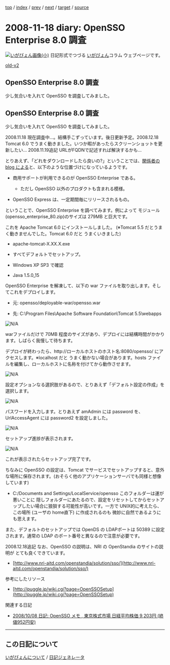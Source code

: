 [top](https://igapyon.github.io/diary/) 
 / [index](https://igapyon.github.io/diary/2008/index.html) 
 / [prev](https://igapyon.github.io/diary/2008/ig081111.html) 
 / [next](https://igapyon.github.io/diary/2008/ig081119.html) 
 / [target](https://igapyon.github.io/diary/2008/ig081118.html) 
 / [source](https://github.com/igapyon/diary/blob/gh-pages/2008/ig081118.html.src.md) 

2008-11-18 diary: OpenSSO Enterprise 8.0 調査
=====================================================================================================
[![いがぴょん画像(小)](https://igapyon.github.io/diary/images/iga200306s.jpg "いがぴょん")](https://igapyon.github.io/diary/memo/memoigapyon.html) 日記形式でつづる [いがぴょん](https://igapyon.github.io/diary/memo/memoigapyon.html)コラム ウェブページです。

[old-v2](ig081118-orig.html)

## OpenSSO Enterprise 8.0 調査

少し気合いを入れて OpenSSO を調査してみました。


## OpenSSO Enterprise 8.0 調査

少し気合いを入れて OpenSSO を調査してみました。

2008.11.18 現在調査中…。結構手こずっています。後日更新予定。2008.12.18 Tomcat 6.0 でうまく動きました。いつか暇があったらスクリーンショットを更新したい…
2008.11.19追記 URLがFQDNで記述すれば解決するかも…

とりあえず、「どれをダウンロードしたら良いの?」ということでは、[関係者の blog による](http://blogs.sun.com/nickwooler/entry/opensso_express_from_the_trenches)と、以下のような位置づけになっているようです。

* 商用サポートが利用できるのが OpenSSO Enterprise である。
  
  * ただし OpenSSO 以外のプロダクトも含まれる模様。
  

  
* OpenSSO Express は、一定期間毎にリリースされるもの。

ということで、OpenSSO Enterprise を調べてみます。例によって モジュール (opensso_enterprise_80.zip)のサイズは 279MB と巨大です。

これを Apache Tomcat 6.0 にインストールしました。
(※Tomcat 5.5 だとうまく動きませんでした。Tomcat 6.0 だと うまくいきました)

* apache-tomcat-X.XX.X.exe
  
* すべてデフォルトでセットアップ。
  
* Windows XP SP3 で確認
  
* Java 1.5.0_15

OpenSSO Enterprise を解凍して、以下の war ファイルを取り出します。そしてこれをデプロイします。

* 元: opensso/deployable-war/opensso.war
  
* 先: C:\Program Files\Apache Software Foundation\Tomcat 5.5\webapps

![N/A](http://www.igapyon.jp/igapyon/image/diary/2008/20081118opensso001.png)

warファイルだけで 70MB 程度のサイズがあり、デプロイには結構時間がかかります。しばらく我慢して待ちます。

デプロイが終わったら、http://ローカルホストのホスト名:8080/opensso/ にアクセスします。※localhost だと うまく動かない場合があります。hosts ファイルを編集し、ローカルホストに名称を付けてから動作させます。

![N/A](http://www.igapyon.jp/igapyon/image/diary/2008/20081118opensso002.png)

設定オプションなる選択肢があるので、とりあえず「デフォルト設定の作成」を選択します。

![N/A](http://www.igapyon.jp/igapyon/image/diary/2008/20081118opensso003.png)

パスワードを入力します。とりあえず amAdmin には password を、UrlAccessAgent には password2 を設定しました。

![N/A](http://www.igapyon.jp/igapyon/image/diary/2008/20081118opensso004.png)

セットアップ進捗が表示されます。

![N/A](http://www.igapyon.jp/igapyon/image/diary/2008/20081118opensso005.png)

これが表示されたらセットアップ完了です。

ちなみに OpenSSO の設定は、Tomcat でサービスでセットアップすると、意外な場所に保存されます。(おそらく他のアプリケーションサーバでも同様と想像しています)

* C:/Documents and Settings/LocalService/opensso
  このフォルダーは運が悪いことに 隠しフォルダーにあたるので、設定をリセットしてからセットアップしたい場合に狼狽する可能性が高いです。一方で UNIX的に考えたら、この場所
  (ユーザの home直下) に作成されるのも 微妙に自然であるようにも思えます。

また、デフォルトのセットアップでは OpenDS の LDAPポートは  50389 に設定されます。通常の LDAP のポート番号と異なるので注意が必要です。

2008.12.18追記 なお、OpenSSO の説明は、NRI の OpenStandia のサイトの説明が とても良くできています。

* [http://www.nri-aitd.com/openstandia/solution/sso/](http://www.nri-aitd.com/openstandia/solution/sso/)

参考にしたリソース

* [http://puggle.jp/wiki.cgi?page=OpenSSOSetup](http://puggle.jp/wiki.cgi?page=OpenSSOSetup)

関連する日記

* [2008/10/08 日記: OpenSSO メモ , 東京株式市場 日経平均株価 9,203円 (終値952円安)](ig081008.html)

----------------------------------------------------------------------------------------------------

## この日記について
[いがぴょんについて](https://igapyon.github.io/diary/memo/memoigapyon.html) / [日記ジェネレータ](https://github.com/igapyon/igapyonv3)
